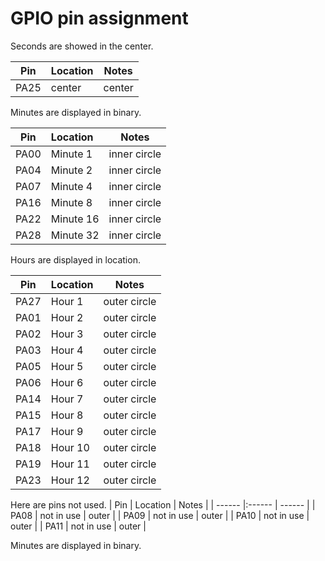 # GPIO pin assignment

Seconds are showed in the center.

| Pin | Location | Notes |
| ------ |:------ | ------ |
| PA25 | center | center |

Minutes are displayed in binary.

| Pin | Location | Notes |
| ------ |:------ | ------ |
| PA00 | Minute 1 | inner circle |
| PA04 | Minute 2 | inner circle |
| PA07 | Minute 4 | inner circle |
| PA16 | Minute 8 | inner circle |
| PA22 | Minute 16 | inner circle |
| PA28 | Minute 32 | inner circle |

Hours are displayed in location.

| Pin | Location | Notes |
| ------ |:------ | ------ |
| PA27 | Hour 1 | outer circle |
| PA01 | Hour 2 | outer circle |
| PA02 | Hour 3 | outer circle |
| PA03 | Hour 4 | outer circle |
| PA05 | Hour 5 | outer circle |
| PA06 | Hour 6 | outer circle |
| PA14 | Hour 7 | outer circle |
| PA15 | Hour 8 | outer circle |
| PA17 | Hour 9 | outer circle |
| PA18 | Hour 10 | outer circle |
| PA19 | Hour 11 | outer circle |
| PA23 | Hour 12 | outer circle |

Here are pins not used.
| Pin | Location | Notes |
| ------ |:------ | ------ |
| PA08 | not in use | outer |
| PA09 | not in use | outer |
| PA10 | not in use | outer |
| PA11 | not in use | outer |

Minutes are displayed in binary.
